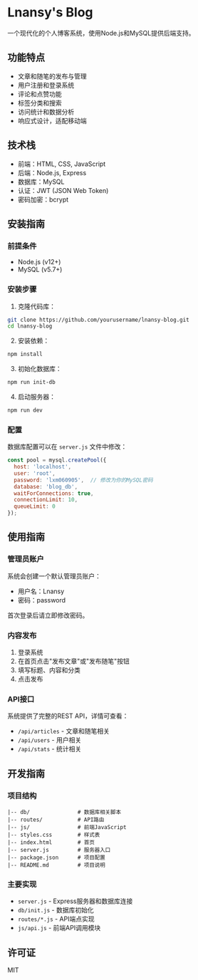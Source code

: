 # Lnansy's Blog

一个现代化的个人博客系统，使用Node.js和MySQL提供后端支持。

## 功能特点

- 文章和随笔的发布与管理
- 用户注册和登录系统
- 评论和点赞功能
- 标签分类和搜索
- 访问统计和数据分析
- 响应式设计，适配移动端

## 技术栈

- 前端：HTML, CSS, JavaScript
- 后端：Node.js, Express
- 数据库：MySQL
- 认证：JWT (JSON Web Token)
- 密码加密：bcrypt

## 安装指南

### 前提条件

- Node.js (v12+)
- MySQL (v5.7+)

### 安装步骤

1. 克隆代码库：

```bash
git clone https://github.com/yourusername/lnansy-blog.git
cd lnansy-blog
   ```

2. 安装依赖：

```bash
npm install
   ```

3. 初始化数据库：

```bash
npm run init-db
```

4. 启动服务器：

```bash
npm run dev
```

### 配置

数据库配置可以在 `server.js` 文件中修改：

```javascript
const pool = mysql.createPool({
  host: 'localhost',
  user: 'root',
  password: 'lxm060905',  // 修改为你的MySQL密码
  database: 'blog_db',
  waitForConnections: true,
  connectionLimit: 10,
  queueLimit: 0
});
   ```

## 使用指南

### 管理员账户

系统会创建一个默认管理员账户：

- 用户名：Lnansy
- 密码：password

首次登录后请立即修改密码。

### 内容发布

1. 登录系统
2. 在首页点击"发布文章"或"发布随笔"按钮
3. 填写标题、内容和分类
4. 点击发布

### API接口

系统提供了完整的REST API，详情可查看：

- `/api/articles` - 文章和随笔相关
- `/api/users` - 用户相关
- `/api/stats` - 统计相关

## 开发指南

### 项目结构

```
|-- db/               # 数据库相关脚本
|-- routes/           # API路由
|-- js/               # 前端JavaScript
|-- styles.css        # 样式表
|-- index.html        # 首页
|-- server.js         # 服务器入口
|-- package.json      # 项目配置
|-- README.md         # 项目说明
```

### 主要实现

- `server.js` - Express服务器和数据库连接
- `db/init.js` - 数据库初始化
- `routes/*.js` - API端点实现
- `js/api.js` - 前端API调用模块

## 许可证

MIT 